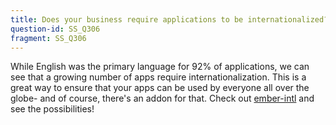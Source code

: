 ```yaml
---
title: Does your business require applications to be internationalized?
question-id: SS_Q306
fragment: SS_Q306
---
```

While English was the primary language for 92% of applications, we can see that a growing number of apps require internationalization. This is a great way to ensure that your apps can be used by everyone all over the globe- and of course, there's an addon for that. Check out <a href="https://github.com/ember-intl/ember-intl">ember-intl</a> and see the possibilities!
